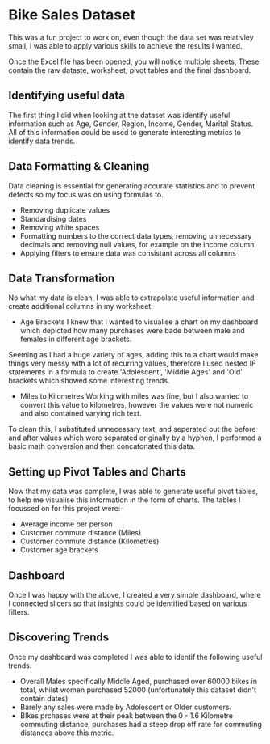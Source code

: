 # Bike Sales Dataset
This was a fun project to work on, even though the data set was relativley small, I was able to apply various skills to achieve the results I wanted. 

Once the Excel file has been opened, you will notice multiple sheets, These contain the raw dataste, worksheet, pivot tables and the final dashboard.

## Identifying useful data
The first thing I did when looking at the dataset was identify useful information such as Age, Gender, Region, Income, Gender, Marital Status. All of this information could be used to generate interesting metrics to identify data trends. 

## Data Formatting & Cleaning
Data cleaning is essential for generating accurate statistics and to prevent defects so my focus was on using formulas to.

-  Removing duplicate values
-  Standardising dates
-  Removing white spaces
-  Formatting numbers to the correct data types, removing unnecessary decimals and removing null values, for example on the income column.
-  Applying filters to ensure data was consistant across all columns

## Data Transformation
No what my data is clean, I was able to extrapolate useful information and create additional columns in my worksheet.

-  Age Brackets
I knew that I wanted to visualise a chart on my dashboard which depicted how many purchases were bade between male and females in different age brackets.

Seeming as I had a huge variety of ages, adding this to a chart would make things very messy with a lot of recurring values, therefore I used nested IF statements in a formula to create 'Adolescent', 'Middle Ages' and 'Old' brackets which showed some interesting trends. 

-  Miles to Kilometres
Working with miles was fine, but I also wanted to convert this value to kilometres, however the values were not numeric and also contained varying rich text.

To clean this, I substituted unnecessary text, and seperated out the before and after values which were separated originally by a hyphen, I performed a basic math conversion and then concatonated this data.

## Setting up Pivot Tables and Charts
Now that my data was complete, I was able to generate useful pivot tables, to help me visualise this information in the form of charts. The tables I focussed on for this project were:-

-  Average income per person
-  Customer commute distance (Miles)
-  Customer commute distance (Kilometres)
-  Customer age brackets

## Dashboard
Once I was happy with the above, I created a very simple dashboard, where I connected slicers so that insights could be identified based on various filters.

## Discovering Trends
Once my dashboard was completed I was able to identif the following useful trends.

-  Overall Males specifically Middle Aged, purchased over 60000 bikes in total, whilst women purchased 52000 (unfortunately this dataset didn't contain dates)
-  Barely any sales were made by Adolescent or Older customers.
-  BIkes prchases were at their peak between the 0 - 1.6 Kilometre commuting distance, purchases had a steep drop off rate for commuting distances above this metric.

